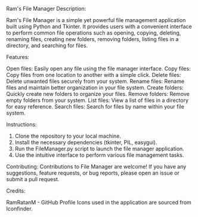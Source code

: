 Ram's File Manager
Description:

Ram's File Manager is a simple yet powerful file management application built using Python and Tkinter. It provides users with a convenient interface to perform common file operations such as opening, copying, deleting, renaming files, creating new folders, removing folders, listing files in a directory, and searching for files.

Features:

Open files: Easily open any file using the file manager interface.
Copy files: Copy files from one location to another with a simple click.
Delete files: Delete unwanted files securely from your system.
Rename files: Rename files and maintain better organization in your file system.
Create folders: Quickly create new folders to organize your files.
Remove folders: Remove empty folders from your system.
List files: View a list of files in a directory for easy reference.
Search files: Search for files by name within your file system.

Instructions:

1. Clone the repository to your local machine.
2. Install the necessary dependencies (tkinter, PIL, easygui).
3. Run the FileManager.py script to launch the file manager application.
4. Use the intuitive interface to perform various file management tasks.

Contributing:
Contributions to File Manager are welcome! If you have any suggestions, feature requests, or bug reports, please open an issue or submit a pull request.

Credits:

RamRatanM - GitHub Profile
Icons used in the application are sourced from Iconfinder.

